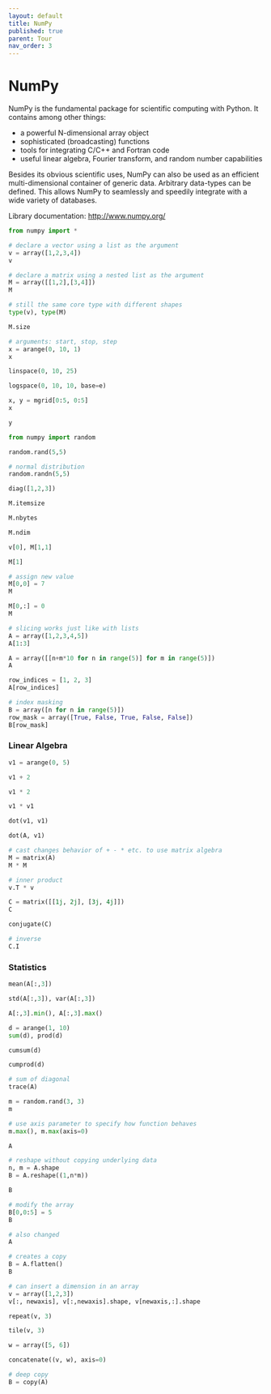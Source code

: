 ```yaml
---
layout: default
title: NumPy
published: true
parent: Tour
nav_order: 3
---
```


# NumPy

NumPy is the fundamental package for scientific computing with Python. It contains among other things:

- a powerful N-dimensional array object
- sophisticated (broadcasting) functions
- tools for integrating C/C++ and Fortran code
- useful linear algebra, Fourier transform, and random number capabilities

Besides its obvious scientific uses, NumPy can also be used as an efficient multi-dimensional container of generic data. Arbitrary data-types can be defined. This allows NumPy to seamlessly and speedily integrate with a wide variety of databases.

Library documentation: <a>http://www.numpy.org/</a>


```python
from numpy import *
```


```python
# declare a vector using a list as the argument
v = array([1,2,3,4])
v
```


```python
# declare a matrix using a nested list as the argument
M = array([[1,2],[3,4]])
M
```


```python
# still the same core type with different shapes
type(v), type(M)
```


```python
M.size
```


```python
# arguments: start, stop, step
x = arange(0, 10, 1)
x
```


```python
linspace(0, 10, 25)
```


```python
logspace(0, 10, 10, base=e)
```


```python
x, y = mgrid[0:5, 0:5]
x
```


```python
y
```


```python
from numpy import random
```


```python
random.rand(5,5)
```


```python
# normal distribution
random.randn(5,5)
```


```python
diag([1,2,3])
```


```python
M.itemsize
```


```python
M.nbytes
```


```python
M.ndim
```


```python
v[0], M[1,1]
```


```python
M[1]
```


```python
# assign new value
M[0,0] = 7
M
```


```python
M[0,:] = 0
M
```


```python
# slicing works just like with lists
A = array([1,2,3,4,5])
A[1:3]
```


```python
A = array([[n+m*10 for n in range(5)] for m in range(5)])
A
```


```python
row_indices = [1, 2, 3]
A[row_indices]
```


```python
# index masking
B = array([n for n in range(5)])
row_mask = array([True, False, True, False, False])
B[row_mask]
```

### Linear Algebra


```python
v1 = arange(0, 5)
```


```python
v1 + 2
```


```python
v1 * 2
```


```python
v1 * v1
```


```python
dot(v1, v1)
```


```python
dot(A, v1)
```


```python
# cast changes behavior of + - * etc. to use matrix algebra
M = matrix(A)
M * M
```


```python
# inner product
v.T * v
```


```python
C = matrix([[1j, 2j], [3j, 4j]])
C
```


```python
conjugate(C)
```


```python
# inverse
C.I
```

### Statistics


```python
mean(A[:,3])
```


```python
std(A[:,3]), var(A[:,3])
```


```python
A[:,3].min(), A[:,3].max()
```


```python
d = arange(1, 10)
sum(d), prod(d)
```


```python
cumsum(d)
```


```python
cumprod(d)
```


```python
# sum of diagonal
trace(A)
```


```python
m = random.rand(3, 3)
m
```


```python
# use axis parameter to specify how function behaves
m.max(), m.max(axis=0)
```


```python
A
```


```python
# reshape without copying underlying data
n, m = A.shape
B = A.reshape((1,n*m))

B
```


```python
# modify the array
B[0,0:5] = 5
B
```


```python
# also changed
A
```


```python
# creates a copy
B = A.flatten()
B
```


```python
# can insert a dimension in an array
v = array([1,2,3])
v[:, newaxis], v[:,newaxis].shape, v[newaxis,:].shape
```


```python
repeat(v, 3)
```


```python
tile(v, 3)
```


```python
w = array([5, 6])
```


```python
concatenate((v, w), axis=0)
```


```python
# deep copy
B = copy(A)
```
